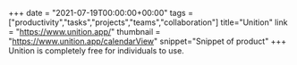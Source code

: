 +++
date = "2021-07-19T00:00:00+00:00"
tags = ["productivity","tasks","projects","teams","collaboration"]
title="Unition"
link = "https://www.unition.app/"
thumbnail = "https://www.unition.app/calendarView"
snippet="Snippet of product"
+++
Unition is completely free for individuals to use.

